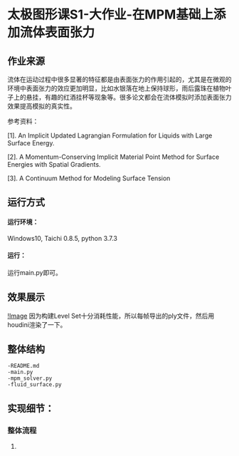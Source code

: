 # 太极图形课S1-大作业-在MPM基础上添加流体表面张力

## 作业来源

流体在运动过程中很多显著的特征都是由表面张力的作用引起的，尤其是在微观的环境中表面张力的效应更加明显，比如水银落在地上保持球形，雨后露珠在植物叶子上的悬挂，有趣的红酒挂杯等现象等。很多论文都会在流体模拟时添加表面张力效果提高模拟的真实性。

参考资料：

[1]. An Implicit Updated Lagrangian Formulation for Liquids with Large Surface Energy. 

[2]. A Momentum-Conserving Implicit Material Point Method for Surface Energies with Spatial Gradients.

[3]. A Continuum Method for Modeling Surface Tension

## 运行方式

#### 运行环境：

Windows10, Taichi 0.8.5, python 3.7.3

#### 运行：

运行main.py即可。

## 效果展示
[!Image](https://github.com/wangfeng70117/tension_homework/blob/main/tension_result.gif)
因为构建Level Set十分消耗性能，所以每帧导出的ply文件，然后用houdini渲染了一下。

## 整体结构

```
-README.md
-main.py
-mpm_solver.py
-fluid_surface.py
```

## 实现细节：

### 整体流程

1. 
